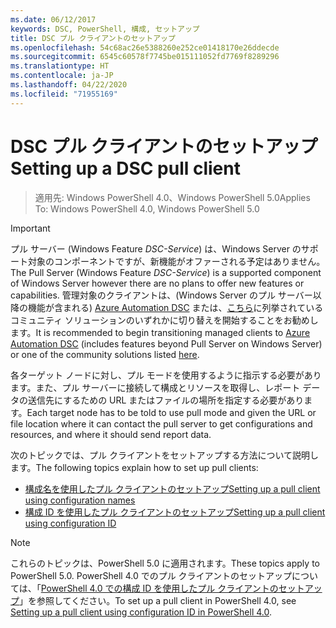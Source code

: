 ```yaml
---
ms.date: 06/12/2017
keywords: DSC, PowerShell, 構成, セットアップ
title: DSC プル クライアントのセットアップ
ms.openlocfilehash: 54c68ac26e5388260e252ce01418170e26ddecde
ms.sourcegitcommit: 6545c60578f7745be015111052fd7769f8289296
ms.translationtype: HT
ms.contentlocale: ja-JP
ms.lasthandoff: 04/22/2020
ms.locfileid: "71955169"
---
```

# <a name="setting-up-a-dsc-pull-client"></a><span data-ttu-id="2bfcd-103">DSC プル クライアントのセットアップ</span><span class="sxs-lookup"><span data-stu-id="2bfcd-103">Setting up a DSC pull client</span></span>

> <span data-ttu-id="2bfcd-104">適用先: Windows PowerShell 4.0、Windows PowerShell 5.0</span><span class="sxs-lookup"><span data-stu-id="2bfcd-104">Applies To: Windows PowerShell 4.0, Windows PowerShell 5.0</span></span>

> [!IMPORTANT]
> <span data-ttu-id="2bfcd-105">プル サーバー (Windows Feature *DSC-Service*) は、Windows Server のサポート対象のコンポーネントですが、新機能がオファーされる予定はありません。</span><span class="sxs-lookup"><span data-stu-id="2bfcd-105">The Pull Server (Windows Feature *DSC-Service*) is a supported component of Windows Server however there are no plans to offer new features or capabilities.</span></span> <span data-ttu-id="2bfcd-106">管理対象のクライアントは、(Windows Server のプル サーバー以降の機能が含まれる) [Azure Automation DSC](/azure/automation/automation-dsc-getting-started) または、[こちら](pullserver.md#community-solutions-for-pull-service)に列挙されているコミュニティ ソリューションのいずれかに切り替えを開始することをお勧めします。</span><span class="sxs-lookup"><span data-stu-id="2bfcd-106">It is recommended to begin transitioning managed clients to [Azure Automation DSC](/azure/automation/automation-dsc-getting-started) (includes features beyond Pull Server on Windows Server) or one of the community solutions listed [here](pullserver.md#community-solutions-for-pull-service).</span></span>

<span data-ttu-id="2bfcd-107">各ターゲット ノードに対し、プル モードを使用するように指示する必要があります。また、プル サーバーに接続して構成とリソースを取得し、レポート データの送信先にするための URL またはファイルの場所を指定する必要があります。</span><span class="sxs-lookup"><span data-stu-id="2bfcd-107">Each target node has to be told to use pull mode and given the URL or file location where it can contact the pull server to get configurations and resources, and where it should send report data.</span></span>

<span data-ttu-id="2bfcd-108">次のトピックでは、プル クライアントをセットアップする方法について説明します。</span><span class="sxs-lookup"><span data-stu-id="2bfcd-108">The following topics explain how to set up pull clients:</span></span>

* [<span data-ttu-id="2bfcd-109">構成名を使用したプル クライアントのセットアップ</span><span class="sxs-lookup"><span data-stu-id="2bfcd-109">Setting up a pull client using configuration names</span></span>](pullClientConfigNames.md)
* [<span data-ttu-id="2bfcd-110">構成 ID を使用したプル クライアントのセットアップ</span><span class="sxs-lookup"><span data-stu-id="2bfcd-110">Setting up a pull client using configuration ID</span></span>](pullClientConfigID.md)

> [!NOTE]
> <span data-ttu-id="2bfcd-111">これらのトピックは、PowerShell 5.0 に適用されます。</span><span class="sxs-lookup"><span data-stu-id="2bfcd-111">These topics apply to PowerShell 5.0.</span></span> <span data-ttu-id="2bfcd-112">PowerShell 4.0 でのプル クライアントのセットアップについては、「[PowerShell 4.0 での構成 ID を使用したプル クライアントのセットアップ](pullClientConfigID4.md)」を参照してください。</span><span class="sxs-lookup"><span data-stu-id="2bfcd-112">To set up a pull client in PowerShell 4.0, see [Setting up a pull client using configuration ID in PowerShell 4.0](pullClientConfigID4.md).</span></span>